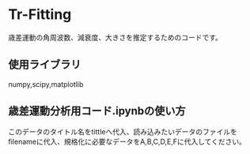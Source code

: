 # Tr-Fitting
歳差運動の角周波数、減衰度、大きさを推定するためのコードです。
## 使用ライブラリ
numpy,scipy,matplotlib
## 歳差運動分析用コード.ipynbの使い方
このデータのタイトル名をtittleへ代入、読み込みたいデータのファイルをfilenameに代入、規格化に必要なデータをA,B,C,D,E,Fに代入してください。
